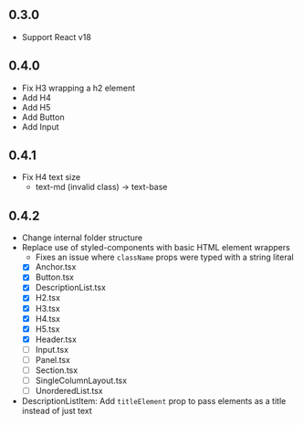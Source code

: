 ## 0.3.0

- Support React v18

## 0.4.0

- Fix H3 wrapping a h2 element
- Add H4
- Add H5
- Add Button
- Add Input

## 0.4.1

- Fix H4 text size
  - text-md (invalid class) -> text-base

## 0.4.2

- Change internal folder structure
- Replace use of styled-components with basic HTML element wrappers
  - Fixes an issue where `className` props were typed with a string literal
  - [x] Anchor.tsx
  - [x] Button.tsx
  - [x] DescriptionList.tsx
  - [x] H2.tsx
  - [x] H3.tsx
  - [x] H4.tsx
  - [x] H5.tsx
  - [x] Header.tsx
  - [ ] Input.tsx
  - [ ] Panel.tsx
  - [ ] Section.tsx
  - [ ] SingleColumnLayout.tsx
  - [ ] UnorderedList.tsx
- DescriptionListItem: Add `titleElement` prop to pass elements as a title instead of just text